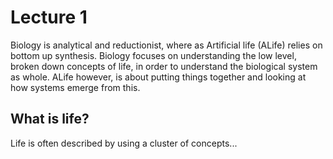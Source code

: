 # Lecture 1

Biology is analytical and reductionist, where as Artificial life (ALife) relies on bottom up synthesis. Biology focuses on understanding the low level, broken down concepts of life, in order to understand the biological system as whole. ALife however, is about putting things together and looking at how systems emerge from this. 

## What is life?
Life is often described by using a cluster of concepts...
